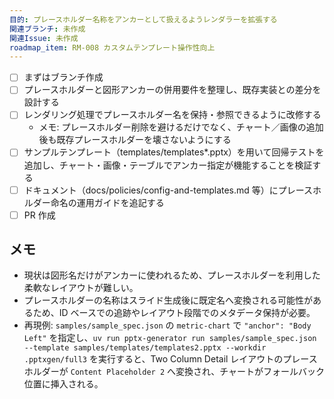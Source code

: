 ```yaml
---
目的: プレースホルダー名称をアンカーとして扱えるようレンダラーを拡張する
関連ブランチ: 未作成
関連Issue: 未作成
roadmap_item: RM-008 カスタムテンプレート操作性向上
---
```


- [ ] まずはブランチ作成
- [ ] プレースホルダーと図形アンカーの併用要件を整理し、既存実装との差分を設計する
- [ ] レンダリング処理でプレースホルダー名を保持・参照できるように改修する
  - メモ: プレースホルダー削除を避けるだけでなく、チャート／画像の追加後も既存プレースホルダーを壊さないようにする
- [ ] サンプルテンプレート（templates/templates*.pptx）を用いて回帰テストを追加し、チャート・画像・テーブルでアンカー指定が機能することを検証する
- [ ] ドキュメント（docs/policies/config-and-templates.md 等）にプレースホルダー命名の運用ガイドを追記する
- [ ] PR 作成

## メモ
- 現状は図形名だけがアンカーに使われるため、プレースホルダーを利用した柔軟なレイアウトが難しい。
- プレースホルダーの名称はスライド生成後に既定名へ変換される可能性があるため、ID ベースでの追跡やレイアウト段階でのメタデータ保持が必要。
- 再現例: `samples/sample_spec.json` の `metric-chart` で `"anchor": "Body Left"` を指定し、`uv run pptx-generator run samples/sample_spec.json --template samples/templates/templates2.pptx --workdir .pptxgen/full3` を実行すると、Two Column Detail レイアウトのプレースホルダーが `Content Placeholder 2` へ変換され、チャートがフォールバック位置に挿入される。
